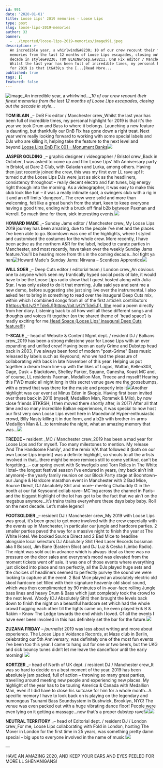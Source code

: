 ```yaml
---
id: 991
date: '2020-01-01'
title: Loose Lips' 2019 memories - Loose Lips
type: post
slug: loose-lips-2019-memories
author: 33
banner:
  - ../imported/loose-lips-2019-memories/image991.jpeg
description: >-
  An incredible year, a whirlwind&#8230; 10 of our crew recount their finest
  memories from the last 12 months of Loose Lips escapades, closing out the
  decade in style&#8230; TOM BLAIN&nbsp;&#8211; DnB Fix editor / Manchester crew
  Whilst the last year has been full of incredible times, my personal highlight
  for 2019 is that it&#39;s the [...]Read More...
published: true
tags: []
featured: false
---
```

![image](../../imported/loose-lips-2019-memories/image991.jpeg)_An incredible year, a whirlwind…__10 of our crew recount their finest memories from the last 12 months of Loose Lips escapades, closing out the decade in style…_

**TOM BLAIN** _– DnB Fix editor / Manchester crew_Whilst the last year has been full of incredible times, my personal highlight for 2019 is that it's the year we took Drum and Bass to where it belongs. Launching a new feature is daunting, but thankfully our DnB Fix has gone down a right treat. Next year we’re really looking forward to working with some special labels and DJs who are killing it, helping take the feature to the next level and beyond.[Loose Lips DnB Fix 001 – Monument Banks](http://loose-lips.co.uk/blog/loose-lips-dnb-fix-001-monument-banks)![](/wp-content/uploads/live/img/wysiwyg/5e0f53176b5e8.jpg)

**JASPER GOLDING** _– graphic designer / videographer / Bristol crew_Back in October, I was asked to come up and film Loose Lips' 5th Anniversary party in Bristol, at Dare 2 Club, with Galaxian and Lurka, among others. Having then just recently joined the crew, this was my first ever LL rave up! It turned out the Loose Lips DJs were just as sick as the headliners, consistency throughout – really decent electro and fun tunes, big energy right through into the morning. As a videographer, it was easy to make this club look like fun – it was a really intimate spot, a swingers club with a rig in it and an off limits 'dungeon'…The crew were solid and more than welcoming, felt like a great bunch from the start, keen to keep everyone having a good time, ending with a bruck off final b2b between Paxman and Verrell. So much time for them, sick interesting events.![](/wp-content/uploads/live/img/wysiwyg/5e0f532dd807c.jpg)

**HOWARD MADE** _– Sunday Jams editor / Manchester crew_My Loose Lips 2019 journey has been amazing, due to the people I’ve met and the places I’ve been able to go. Boomtown was one of the highlights, where I styled and customised the costumes for the whole crew. More recently, I have been active as the northern A&R for the label, helped to curate parties in Manchester, and most recently, have taken over the weekly Sunday Jams feature.You'll be hearing more from this in the coming decade…hol tight ya nan![Howard Made's Sunday Jams: Nirvana – Scentless Apprentice](http://loose-lips.co.uk/blog/howard-mades-sunday-jams-nirvana-scentless-apprentice)![](/wp-content/uploads/live/img/wysiwyg/5e0f5440e959a.jpg)

**WILL SOER** _– Deep Cuts editor / editorial team / London crew_An obvious one to anyone who’s seen my frantically hyped social posts of late, it would have to be the Loose Lips radio show that I guest hosted along with Julia Star. I was only asked to do it that morning, Julia said yes and sent me a new demo, before suggesting she just sing live over the instrumental. I also asked her to bring in something to read over the inaugural Deep Cuts mix, within which I combined songs from all of the first article’s contributors ([https://bit.ly/2YTde5J](https://bit.ly/2YTde5J)). She read a poem directly from her diary. Listening back to all how well all these different songs and thoughts and voices fit together (on the shared theme of ‘head space’) is madly exciting for me.[Head Space (Loose Lips' inaugural Deep Cuts feature!!!)](http://loose-lips.co.uk/blog/head-space-loose-lips-inaugural-deep-cuts-feature)

**T-SCALE** _– head of Website & Content Mgmt dept. / resident DJ / Balkans crew_2019 has been a strong milestone year for Loose Lips with an ever expanding and unified crew! Having been an early Grime and Dubstep head back in 2003, I've always been fond of modern "post-Grime" Bass music released by labels such as Keysound, who we had the pleasure of collaborating with back in late November of this year. Helping us put together a dream team line-up with the likes of Logos, Walton, Kellen303, Gage, Dusk + Blackdown, Shelley Parker, Squane, Ganesha, Koast MC and, of course, LL residents Paxman, Medallion Man, Treece and myself! Hearing this FWD music all night long in this secret venue gave me the goosebumps, with a crowd that was there for the music and properly into it![](https://www.youtube.com/watch?v=bEPwYyTsIEY)Another highlight was our event at Minus Eden in Skopje. Having first been invited over there back in 2016 (myself, Medallion Man, Rommek & Milo), by now close friends BTKRSH, I then moved there shortly after, in 2017! After all that time and so many incredible Balkan experiences, it was special to now host our first very own Loose Lips event here in Macedonia! Hyper-enthusiastic crowd, Billy Nasty killing it in due form, and a b2b with brother-in-arms Medallion Man & I…to terminate the night, what an amazing memory that was…![](/wp-content/uploads/live/img/wysiwyg/5e0f6f491b4d2.jpg)

**TREECE –** resident _MC / Manchester crew_2019 has been a mad year for Loose Lips and for myself. Too many milestones to mention. My release ‘And The Handsome Family’, and the remix V/A that followed it (both on our own Loose Lips imprint) was a definite highlight, so shouts to all the artists involved in that…there might be more remixes still to come yet!And, can't be forgetting…– our spring event with Schwefgelb and Torn Relics in The White Hotel– the longest festival season I’ve endured in years, (my back ain’t init anymore)– the yearly family reunion on our Block Party stage at Boomtown– our Jungle & Hardcore marathon event in Manchester with 2 Bad Mice, Source Direct, DJ Absolutely Shit and more– meeting Chabuddy G in the booth at our fat Keysound collab rave– MC’ing across the channel in Paris– and the biggest highlight of the lot has got to be the fact that we ain’t on the megabus anymore…it’s trains trains everywhere these days baby baby. Roll on the next decade. Let’s make legend!

**FOOTSOLDIER** _– resident DJ / Manchester crew_My 2019 with Loose Lips was great, it’s been great to get more involved with the crew especially with the events up in Manchester, in particular our jungle and hardcore parties. 2 smaller parties paved the way for a massive night to finish the year at The White Hotel. We booked Source Direct and 2 Bad Mice to headline alongside local selectors DJ Absolutely Shit (Red Laser Records bossman aka Il Bosco), Jim Bane (Eastern Bloc) and DJ Luz & Ceska (Limbo Radio). The night was sold out in advance which is always ideal as there was no pressure on the door sales and everyone’s mood was elevated from the moment tickets went off sale. It was one of those events where everything just clicked into place and ran perfectly, all the DJs played huge sets and the choices of headliners seemed to perfectly purvey the sound we were looking to capture at the event. 2 Bad Mice played an absolutely electric old skool hardcore set filled with their signature heavenly old skool sound, which was then complimented by 90 minutes of in-your-face rolling Jungle bass lines and heavy Drum & Bass which just completely took the crowd to the next level. Woody (DJ Absolutely Shit) then brought the levels back down to finish the night on a beautiful hardcore set which had the whole crowd hugging each other till the lights came on, he even played Erik B & Rakim – Know The Ledge towards the end which I loved. Of all the events I have ever been involved in this has definitely set the bar for the future.![](/wp-content/uploads/live/img/wysiwyg/5e0f54b5b6169.jpg)

**ZUZANA FRIDAY** _– journalist_ 2019 was less about writing and more about experience. The Loose Lips x Voidance Records, at Maze club in Berlin, celebrating our 5th Anniversary, was definitely one of the most fun events I’ve been too this year. I came to hang out for one or two beers, but the UKG and sick bouncy tunes didn’t let me leave the dancefloor until the early morning! ![](/wp-content/uploads/live/img/wysiwyg/5e0f5a3ccb124.jpg)

**KORTZER** _– head of North of UK dept. / resident DJ / Manchester crew_It was so hard to decide on a best moment of the year. 2019 has been absolutely jam packed, full of action – throwing so many great parties, travelling around meeting new people and experiencing new places. My highlight of the year has to be touring America & Canada with Medallion Man, even if I did have to close his suitcase for him for a whole month…A specific memory I have to look back on is playing on the legendary and humongous Tsunami Bass Soundsystem in Bushwick, Brooklyn, NYC! The venue was even packed out with a huge vibrating dance floor! People were even lying on it getting a massage…now that's a proper dubstep rave!![](/wp-content/uploads/live/img/wysiwyg/5e0f5abf8c523.jpg)![](/wp-content/uploads/live/img/wysiwyg/5e0f5a28af06f.png)

**NEUTRAL TERRITORY** _– head of Editorial dept. / resident DJ / London crew_For me, Loose Lips collaborating with Fold in London, hosting The Mover in London for the first time in 25 years, was something pretty damn special – big ups to everyone involved in the name of music!![](/wp-content/uploads/live/img/wysiwyg/5e0f5b69e085c.jpg)

—

HAVE AN AMAZING 2020, AND KEEP YOUR EARS AND EYES PEELED FOR MORE LL SHENANIGANS!